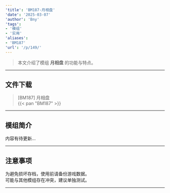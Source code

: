 ```yaml
---
'title': 'BM187-月相盘'
'date': '2025-03-07'
'author': 'Bny'
'tags':
- '模组'
- '实用'
'aliases':
- 'BM187'
'url': '/p/149/'
---
```


> 本文介绍了模组 **月相盘** 的功能与特点。

---

## 文件下载

> [BM187] 月相盘  
{{< pan "BM187" >}}  

---

## 模组简介

>  
内容有待更新...  

---

## 注意事项

>  
为避免损坏存档，使用前请备份游戏数据。  
可能与其他模组存在冲突，建议单独测试。  

---


